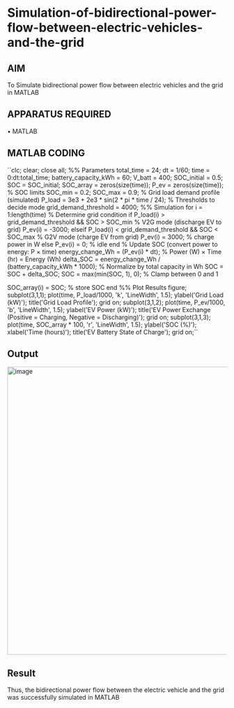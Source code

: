 # Simulation-of-bidirectional-power-flow-between-electric-vehicles-and-the-grid
## AIM
To Simulate bidirectional power flow between electric vehicles and the grid in MATLAB 

## APPARATUS REQUIRED
•	MATLAB

## MATLAB CODING
``clc; clear; close all;
%% Parameters
total_time = 24; 
dt = 1/60; 
time = 0:dt:total_time;
battery_capacity_kWh = 60; 
V_batt = 400; 
SOC_initial = 0.5;
SOC = SOC_initial;
SOC_array = zeros(size(time));
P_ev = zeros(size(time)); 
% SOC limits
SOC_min = 0.2; 
SOC_max = 0.9; 
% Grid load demand profile (simulated)
P_load = 3e3 + 2e3 * sin(2 * pi * time / 24);
% Thresholds to decide mode
grid_demand_threshold = 4000;
%% Simulation
for i = 1:length(time)
% Determine grid condition
if P_load(i) > grid_demand_threshold && SOC > SOC_min
% V2G mode (discharge EV to grid)
P_ev(i) = -3000; 
elseif P_load(i) < grid_demand_threshold && SOC < SOC_max
% G2V mode (charge EV from grid)
 P_ev(i) = 3000; % charge power in W
 else
 P_ev(i) = 0; % idle
 end
 % Update SOC (convert power to energy: P × time)
 energy_change_Wh = (P_ev(i) * dt); % Power (W) × Time (hr) = Energy (Wh)
delta_SOC = energy_change_Wh / (battery_capacity_kWh * 1000); % Normalize by
total capacity in Wh
SOC = SOC + delta_SOC;
SOC = max(min(SOC, 1), 0); % Clamp between 0 and 1

 SOC_array(i) = SOC; % store SOC
end
%% Plot Results
figure;
subplot(3,1,1);
plot(time, P_load/1000, 'k', 'LineWidth', 1.5);
ylabel('Grid Load (kW)');
title('Grid Load Profile'); grid on;
subplot(3,1,2);
plot(time, P_ev/1000, 'b', 'LineWidth', 1.5);
ylabel('EV Power (kW)');
title('EV Power Exchange (Positive = Charging, Negative = Discharging)');
grid on;
subplot(3,1,3);
plot(time, SOC_array * 100, 'r', 'LineWidth', 1.5);
ylabel('SOC (%)'); xlabel('Time (hours)');
title('EV Battery State of Charge');
grid on;``

## Output
<img width="1069" height="660" alt="image" src="https://github.com/user-attachments/assets/4813f04c-314f-4494-a2e5-6da0f8adc994" />

## Result
Thus, the bidirectional power flow between the electric vehicle and the grid was successfully simulated in MATLAB
